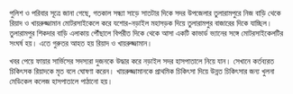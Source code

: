 পুলিশ ও পরিবার সূত্রে জানা গেছে, গতকাল সন্ধ্যা সাড়ে সাতটার দিকে সদর উপজেলার তুলারামপুরে নিজ বাড়ি থেকে রিয়াদ ও খায়রুজ্জামান মোটরসাইকেলে করে যশোর-নড়াইল মহাসড়ক দিয়ে তুলারামপুর বাজারের দিকে যাচ্ছিল। তুলারামপুর শিকদার বাড়ি এলাকায় পৌঁছালে বিপরীত দিকে থেকে আসা একটি কাভার্ড ভ্যানের সঙ্গে মোটরসাইকেলটির সংঘর্ষ হয়। এতে গুরুতর আহত হয় রিয়াদ ও খায়রুজ্জামান।

খবর পেয়ে ফায়ার সার্ভিসের সদস্যরা দুজনকে উদ্ধার করে নড়াইল সদর হাসপাতালে নিয়ে যান। সেখানে কর্তব্যরত চিকিৎসক রিয়াদকে মৃত বলে ঘোষণা করেন। খায়রুজ্জামানকে প্রাথমিক চিকিৎসা দিয়ে উন্নত চিকিৎসার জন্য খুলনা মেডিকেল কলেজ হাসপাতালে পাঠানো হয়।
